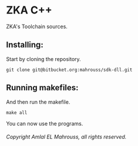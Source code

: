 # ZKA C++

ZKA's Toolchain sources.

## Installing:

Start by cloning the repository.

```
git clone git@bitbucket.org:mahrouss/sdk-dll.git
```

## Running makefiles:

And then run the makefile.

```
make all
```

You can now use the programs.

###### Copyright Amlal EL Mahrouss, all rights reserved.
